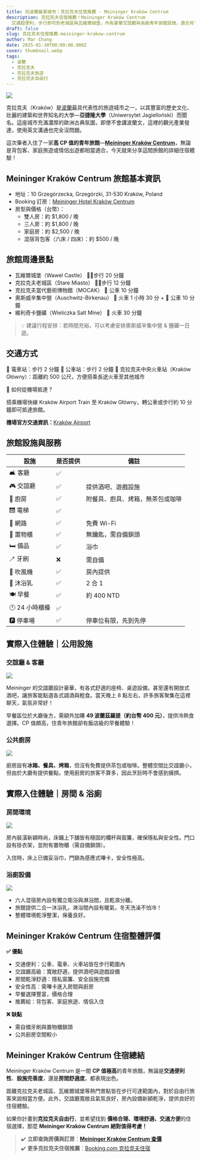 ```yaml
---
title: 玩波蘭最美城市｜克拉克夫住宿推薦 - Meininger Kraków Centrum
description: 克拉克夫住宿推薦！Meininger Kraków Centrum
  交通超便利，步行即可到老城區與瓦維爾城堡，內有豪華交誼廳與高級青年旅館設施，適合背包客、家庭旅遊。附完整房價、交通、周邊景點資訊，讓你輕鬆規劃波蘭自由行！
draft: false
slug: 克拉克夫住宿推薦-meininger-krakow-centrum
author: Mar Chang
date: 2025-01-30T00:09:00.000Z
cover: thumbnail.webp
tags:
  - 波蘭
  - 克拉克夫
  - 克拉克夫旅遊
  - 克拉克夫自由行
---
```

![](image4.webp)

克拉克夫（Kraków）是[波蘭](http://exittaiwan/com/tags/%E6%B3%A2%E8%98%AD/)最具代表性的旅遊城市之一，以其豐富的歷史文化、壯麗的建築和世界知名的大學—**亞捷隆大學**（Uniwersytet Jagielloński）而聞名。這座城市充滿濃厚的歐洲古典氛圍，即使不會講波蘭文，這裡的觀光產業發達，使用英文溝通也完全沒問題。

這次筆者入住了一家**高 CP 值的青年旅館**—**[Meininger Kraków Centrum](https://www.booking.com/hotel/pl/meininger-krakow-centrum.xt.html?aid=7956794&no_rooms=1&group_adults=2)**，無論是背包客、家庭旅遊或情侶出遊都相當適合，今天就來分享這間旅館的詳細住宿體驗！

## Meininger Kraków Centrum 旅館基本資訊

* 地址：10 Grzegórzecka, Grzegórzki, 31-530 Kraków, Poland
* Booking 訂房：[Meininger Hotel Kraków Centrum](https://www.booking.com/hotel/pl/meininger-krakow-centrum.xt.html?aid=7956794&no_rooms=1&group_adults=2)
* 房型與價格（台幣）：
  * 雙人房：約 $1,800 / 晚
  * 三人房：約 $1,800 / 晚
  * 家庭房：約 $2,500 / 晚
  * 混宿背包客（六床 / 四床）：約 $500 / 晚

## 旅館周邊景點

* 瓦維爾城堡（Wawel Castle） 🚶‍♂️步行 20 分鐘
* 克拉克夫老城區（Stare Miasto） 🚶‍♂️步行 12 分鐘
* 克拉克夫當代藝術博物館（MOCAK） 🚌 公車 10 分鐘
* 奧斯威辛集中營（Auschwitz-Birkenau） 🚆 火車 1 小時 30 分 + 🚌 公車 10 分鐘
* 維利奇卡鹽礦（Wieliczka Salt Mine） 🚆 火車 30 分鐘

> 💡 建議行程安排：若時間充裕，可以考慮安排奧斯威辛集中營 & 鹽礦一日遊。

## **交通方式**

📍 電車站：步行 2 分鐘
📍 公車站：步行 2 分鐘
📍 克拉克夫中央火車站（Kraków Główny）：距離約 500 公尺，方便搭乘長途火車至其他城市

🚆 如何從機場抵達？

搭乘機場快線 Kraków Airport Train 至 Kraków Główny，轉公車或步行約 10 分鐘即可抵達旅館。

**機場官方交通資訊：**[Kraków Airport](https://krakowairport.pl/en/homepage/)

## 旅館設施與服務

| 設施         | 是否提供 | 備註                 |
|------------|------|--------------------|
| 🛋  客廳     | ✅    |                    |
| 🎮 交誼廳     | ✅    | 提供酒吧、遊戲設施          |
| 🍳 廚房      | ✅    | 附餐具、廚具、烤箱，無茶包或咖啡   |
| 🛗 電梯      | ✅    |                    |
| 📶 網路      | ✅    | 免費 Wi-Fi           |
| 🔑 置物櫃     | ✅    | 無鑰匙，需自備鎖頭          |
| 🛏 備品      | ✅    |  浴巾                |
| 🪥 牙刷      | ❌    | 需自備                |
| 💨 吹風機     | ✅    | 房內提供               |
| 🧴 沐浴乳     | ✅    | 2 合 1              |
| 🍽 早餐      | ✅    | 約 400 NTD          |
| 🕛 24 小時櫃檯 | ✅    |                    |
| 🅿 停車場     | ✅    | 停車位有限，先到先停         |

## **實際入住體驗｜公用設施**

### **交誼廳 & 客廳**

![](image2.webp)

Meininger 的交誼廳設計豪華，有各式舒適的座椅、桌遊設備，甚至還有開放式酒吧，讓旅客能點選各式調酒與輕食。當天晚上 8 點左右，許多旅客聚集在這裡聊天，氣氛非常好！

早餐區位於大廳後方，需額外加購 **49 波蘭茲羅提（約台幣 400 元）**，提供冷熱食選擇。CP 值頗高，住青年旅館卻有飯店級的早餐體驗！

### **公共廚房**

![](image1.webp)

廚房設有**冰箱、餐具、烤箱**，但沒有免費提供茶包或咖啡。整體空間比交誼廳小，但由於大廳有提供餐點，使用廚房的旅客不算多，因此烹飪時不會感到擁擠。

## **實際入住體驗｜房間 & 浴廁**

### **房間環境**

![](image5.webp)

房內裝潢新穎時尚，床鋪上下舖皆有穩固的欄杆與窗簾，確保隱私與安全性。門口設有掛衣架，並附有置物櫃（需自備鎖頭）。

入住時，床上已備妥浴巾，門鎖為感應式嗶卡，安全性極高。

### **浴廁設備**

![](image3.webp)

* 六人混宿房內設有獨立衛浴與淋浴間，且乾濕分離。
* 旅館提供二合一沐浴乳，淋浴間內設有暖氣，冬天洗澡不怕冷！
* 整體環境乾淨整潔，保養良好。

## **Meininger Kraków Centrum 住宿整體評價**

**✅ 優點**	

* 交通便利：公車、電車、火車站皆在步行範圍內	
* 交誼廳高級：寬敞舒適，提供酒吧與遊戲設備
* 房間乾淨舒適：隱私窗簾、安全設施完備
* 安全性高：需嗶卡進入房間與廚房
* 早餐選擇豐富，價格合理
* 推薦給：背包客、家庭旅遊、情侶入住

**❌ 缺點**

* 需自備牙刷與置物櫃鎖頭
* 公共廚房空間較小

## Meininger Kraków Centrum 住宿總結

Meininger Kraków Centrum 是一間 **CP 值極高**的青年旅館，無論是**交通便利性**、**設施完善度**，還是**房間舒適度**，都表現出色。

距離克拉克夫老城區、瓦維爾城堡等熱門景點皆在步行可達範圍內，對於自由行旅客來說相當方便。此外，交誼廳寬敞且氣氛良好，房內設備新穎乾淨，提供良好的住宿體驗。

如果你計畫到**克拉克夫自由行**，並希望找到 **價格合理、環境舒適、交通方便**的住宿選擇，那麼 **Meininger Kraków Centrum 絕對值得考慮！** 

> ✔️ **立即查詢房價與訂房**：[**Meininger Kraków Centrum 查價**](https://www.booking.com/hotel/pl/meininger-krakow-centrum.xt.html?aid=7956794&no_rooms=1&group_adults=2)\
> ✔️ **更多克拉克夫住宿推薦**：[Booking.com 克拉克夫住宿](https://www.booking.com/searchresults.xt.html?city=-510625&aid=7956794&no_rooms=1&group_adults=2)